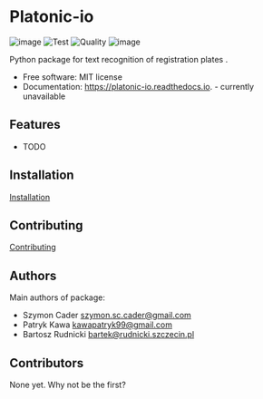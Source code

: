# Platonic-io

![image](https://img.shields.io/pypi/v/platonic-io.svg%0A%20%20%20%20%20:target:%20https://pypi.python.org/pypi/platonic-io)
![Test](https://github.com/nekeal/platonic-io/workflows/Test/badge.svg?branch=PLC-1_setup_project&event=push)
![Quality](https://github.com/nekeal/platonic-io/workflows/Quality/badge.svg?branch=PLC-1_setup_project)
![image](https://readthedocs.org/projects/platonic-io/badge/?version=latest%0A%20%20%20%20%20:target:%20https://platonic-io.readthedocs.io/en/latest/?badge=latest%0A%20%20%20%20%20:alt:%20Documentation%20Status)

Python package for text recognition of registration plates .

-   Free software: MIT license
-   Documentation: <https://platonic-io.readthedocs.io>. - currently unavailable

## Features

-   TODO

## Installation
[Installation](docs/installation.md)

## Contributing
[Contributing](CONTRIBUTING.md)

## Authors

Main authors of package:
* Szymon Cader <szymon.sc.cader@gmail.com>
* Patryk Kawa <kawapatryk99@gmail.com>
* Bartosz Rudnicki <bartek@rudnicki.szczecin.pl>

## Contributors
None yet. Why not be the first?

